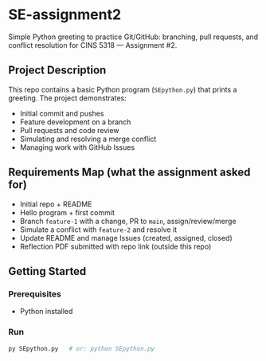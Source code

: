 # SE-assignment2

Simple Python greeting to practice Git/GitHub: branching, pull requests, and conflict resolution for CINS 5318 — Assignment #2.

## Project Description
This repo contains a basic Python program (`SEpython.py`) that prints a greeting. The project demonstrates:
- Initial commit and pushes
- Feature development on a branch
- Pull requests and code review
- Simulating and resolving a merge conflict
- Managing work with GitHub Issues

## Requirements Map (what the assignment asked for)
- Initial repo + README 
- Hello program + first commit 
- Branch `feature-1` with a change, PR to `main`, assign/review/merge 
- Simulate a conflict with `feature-2` and resolve it 
- Update README and manage Issues (created, assigned, closed) 
- Reflection PDF submitted with repo link (outside this repo) 

## Getting Started
### Prerequisites
- Python installed 

### Run
```bash
py SEpython.py   # or: python SEpython.py
